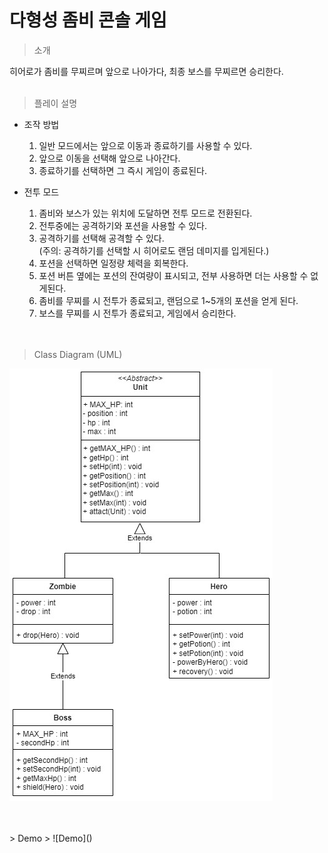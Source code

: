 # 다형성 좀비 콘솔 게임

> 소개
>
히어로가 좀비를 무찌르며 앞으로 나아가다, 최종 보스를 무찌르면 승리한다.
<br>
<br>
> 플레이 설명
  * 조작 방법
    1. 일반 모드에서는 앞으로 이동과 종료하기를 사용할 수 있다.
    2. 앞으로 이동을 선택해 앞으로 나아간다.
    3. 종료하기를 선택하면 그 즉시 게임이 종료된다.

  * 전투 모드
    1.  좀비와 보스가 있는 위치에 도달하면 전투 모드로 전환된다.
    2.  전투중에는 공격하기와 포션을 사용할 수 있다.
    3.  공격하기를 선택해 공격할 수 있다.<br>
    (주의: 공격하기를 선택할 시 히어로도 랜덤 데미지를 입게된다.)
    4.  포션을 선택하면 일정량 체력을 회복한다.
    5.  포션 버튼 옆에는 포션의 잔여량이 표시되고, 전부 사용하면 더는 사용할 수 없게된다.
    6.  좀비를 무찌를 시 전투가 종료되고, 랜덤으로  1~5개의 포션을 얻게 된다.
    7.  보스를 무찌를 시 전투가 종료되고, 게임에서 승리한다.

    <br>
    <br>
> Class Diagram (UML)
> 
![diagram](https://github.com/c-chae-eun-n/ZombieGame/blob/master/images/zombieGame%20Diagram.jpg?raw=true)

   <br>
   <br>
> Demo
>
![Demo]()
